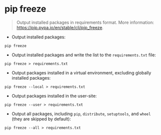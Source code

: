 # pip freeze

> Output installed packages in requirements format.
> More information: <https://pip.pypa.io/en/stable/cli/pip_freeze>.

- Output installed packages:

`pip freeze`

- Output installed packages and write the list to the `requirements.txt` file:

`pip freeze > requirements.txt`

- Output packages installed in a virtual environment, excluding globally installed packages:

`pip freeze --local > requirements.txt`

- Output packages installed in the user-site:

`pip freeze --user > requirements.txt`

- Output all packages, including `pip`, `distribute`, `setuptools`, and `wheel` (they are skipped by default):

`pip freeze --all > requirements.txt`
